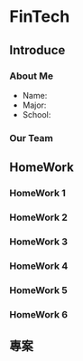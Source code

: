 # FinTech

## Introduce

### About Me
* Name: 
* Major: 
* School:

### Our Team

## HomeWork
### HomeWork 1

### HomeWork 2

### HomeWork 3

### HomeWork 4

### HomeWork 5

### HomeWork 6

## 專案
